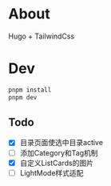 # About

Hugo + TailwindCss

# Dev

```cmd
pnpm install
pnpm dev
```
## Todo

- [x] 目录页面使选中目录active
- [ ] 添加Category和Tag机制
- [x] 自定义ListCards的图片
- [ ] LightMode样式适配
